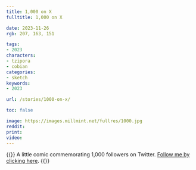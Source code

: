 ```yaml
---
title: 1,000 on X
fulltitle: 1,000 on X

date: 2023-11-26
rgb: 207, 163, 151

tags:
- 2023
characters:
- tzipora
- cobian
categories:
- sketch
keywords:
- 2023

url: /stories/1000-on-x/

toc: false

image: https://images.millmint.net/fullres/1000.jpg
reddit:
print:
video:
---
```

{{<note caption>}}
A little comic commemorating 1,000 followers on Twitter. [Follow me by clicking here](https://twitter.com/vekllei/).
{{</note>}}